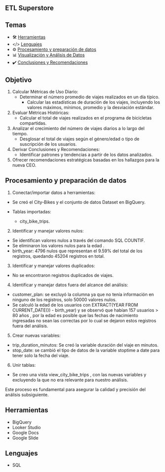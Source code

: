 ## ETL Superstore 

## Temas

- :hammer_and_wrench: [Herramientas](#herramientas)
- </> [Lenguajes](#lenguajes)
- :gear: [Procesamiento y preparación de datos](#procesamiento-y-preparación-de-datos)
- :bar_chart: [Visualización y Análisis de Datos](/Visualizacion/README.md)
- :heavy_check_mark: [Conclusiones y Recomendaciones](/Presentacion/README.md)


## Objetivo

1. Calcular Métricas de Uso Diario:
   * Determinar el número promedio de viajes realizados en un día típico.
       * Calcular las estadísticas de duración de los viajes, incluyendo los valores máximos, mínimos, promedio y la desviación estándar.
2. Evaluar Métricas Históricas:
   * Calcular el total de viajes realizados en el programa de bicicletas compartidas.
3. Analizar el crecimiento del número de viajes diarios a lo largo del tiempo.
   * Desglosar el total de viajes según el género/edad o tipo de suscripción de los usuarios.
4. Derivar Conclusiones y Recomendaciones:
   * Identificar patrones y tendencias a partir de los datos analizados.
5. Ofrecer recomendaciones estratégicas basadas en los hallazgos para la nueva CEO.

   
## Procesamiento y preparación de datos

1. Conectar/importar datos a herramientas:

* Se creó el City-Bikes y el conjunto de datos Dataset en BigQuery.

* Tablas importadas: 

    * city_bike_trips.

2. Identificar y manejar valores nulos:

* Se identifican valores nulos a través del comando SQL COUNTIF.
* Se eliminaron los valores nulos para la edad .
* birth_year: 4796 nulos que representan el 9.59% del total de los registros, quedando 45204 registros en total.


3. Identificar y manejar valores duplicados:

* No se encontraron registros duplicados de viajes.

4. Identificar y manejar datos fuera del alcance del análisis:

* customer_plan: se excluyó la columna ya que no tenía información en ninguno de los registros, solo 50000 valores nulos.
* Se calculó la edad de los usuarios con EXTRACT(YEAR FROM CURRENT_DATE()) - birth_year) y se observó que habían  157 usuarios > 80 años , por la edad es posible que las fechas de nacimiento ingresadas no sean las correctas por lo cual se dejaron estos registros fuera del análisis.

5. Crear nuevas variables:

* trip_duration_minutos: Se creó la variable duración del viaje en minutos.
* stop_date: se cambió el tipo de datos de la variable stoptime a date para tener solo la fecha del viaje.

6. Unir tablas:

* Se creo una vista view_city_bike_trips , con las nuevas variables y excluyendo la que no era relevante para nuestro análisis.

Este proceso es fundamental para asegurar la calidad y precisión del análisis subsiguiente.

## Herramientas

* BigQuery
* Looker Studio
* Google Docs
* Google Slide

## Lenguajes

* SQL




